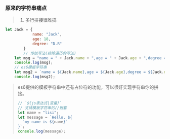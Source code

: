 ### 原来的字符串痛点
> 1. 多行拼接很难搞
```js
let Jack = {
            name: "Jack",
            age: 18,
            degree: "D.R"
        }
        // 传统写法(排除遍历的写法)
    let msg = "name = " + Jack.name + ",age = " + Jack.age + ",degree = " + Jack.degree
    console.log(msg);
    // es6模板字符串
    let msg2 = `name = ${Jack.name},age = ${Jack.age},degree = ${Jack.degree}`;
    console.log(msg2);

```

> es6提供的模板字符串中还有占位符的功能，可以很好实现字符串你的拼接。
>
> ```js
> // `${js表达式|变量}`
> // 支持模板字符串的//嵌套
> let name = "lisi";
> let message = `Hello, ${
> 	`my name is ${name}`
> }`;
> console.log(message);
> ```
>
> 